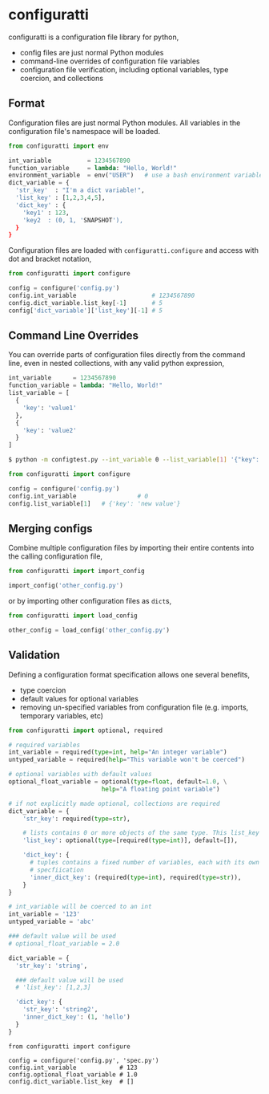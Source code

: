configuratti
============

configuratti is a configuration file library for python,

+ config files are just normal Python modules
+ command-line overrides of configuration file variables
+ configuration file verification, including optional variables, type coercion,
  and collections

Format
------

Configuration files are just normal Python modules. All variables in the
configuration file's namespace will be loaded.

```python
from configuratti import env

int_variable          = 1234567890
function_variable     = lambda: "Hello, World!"
environment_variable  = env("USER")   # use a bash environment variable
dict_variable = {
  'str_key'  : "I'm a dict variable!",
  'list_key' : [1,2,3,4,5],
  'dict_key' : {
    'key1' : 123,
    'key2  : (0, 1, 'SNAPSHOT'),
  }
}
```

Configuration files are loaded with `configuratti.configure` and access with
dot and bracket notation,

```python
from configuratti import configure

config = configure('config.py')
config.int_variable                     # 1234567890
config.dict_variable.list_key[-1]       # 5
config['dict_variable']['list_key'][-1] # 5
```

Command Line Overrides
----------------------

You can override parts of configuration files directly from the command line,
even in nested collections, with any valid python expression,

```python
int_variable      = 1234567890
function_variable = lambda: "Hello, World!"
list_variable = [
  {
    'key': 'value1'
  },
  {
    'key': 'value2'
  }
]
```

```bash
$ python -m configtest.py --int_variable 0 --list_variable[1] '{"key": "new value"}'
```

```python
from configuratti import configure

config = configure('config.py')
config.int_variable                 # 0
config.list_variable[1]   # {'key': 'new value'}
```

Merging configs
---------------

Combine multiple configuration files by importing their entire contents into
the calling configuration file,

```python
from configuratti import import_config

import_config('other_config.py')
```

or by importing other configuration files as `dict`s,

```python
from configuratti import load_config

other_config = load_config('other_config.py')
```

Validation
----------

Defining a configuration format specification allows one several benefits,

+ type coercion
+ default values for optional variables
+ removing un-specified variables from configuration file (e.g. imports,
  temporary variables, etc)

```python
from configuratti import optional, required

# required variables
int_variable = required(type=int, help="An integer variable")
untyped_variable = required(help="This variable won't be coerced")

# optional variables with default values
optional_float_variable = optional(type=float, default=1.0, \
                          help="A floating point variable")

# if not explicitly made optional, collections are required
dict_variable = {
    'str_key': required(type=str),

    # lists contains 0 or more objects of the same type. This list_key is optional.
    'list_key': optional(type=[required(type=int)], default=[]),

    'dict_key': {
      # tuples contains a fixed number of variables, each with its own
      # specfiication
      'inner_dict_key': (required(type=int), required(type=str)),
    }
}
```

```python
# int_variable will be coerced to an int
int_variable = '123'
untyped_variable = 'abc'

### default value will be used
# optional_float_variable = 2.0

dict_variable = {
  'str_key': 'string',

  ### default value will be used
  # 'list_key': [1,2,3]

  'dict_key': {
    'str_key': 'string2',
    'inner_dict_key': (1, 'hello')
  }
}
```

```
from configuratti import configure

config = configure('config.py', 'spec.py')
config.int_variable            # 123
config.optional_float_variable # 1.0
config.dict_variable.list_key  # []
```
